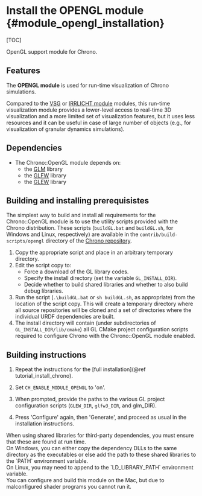 Install the OPENGL module {#module_opengl_installation}
==========================

[TOC]

OpenGL support module for Chrono. 


## Features

The **OPENGL module** is used for run-time visualization of Chrono simulations.

Compared to the [VSG](group__vsg__module.html) or [IRRLICHT module](group__irrlicht__module.html) modules, this run-time visualization module provides a lower-level access to real-time 3D visualization and a more limited set of visualization features, but it uses less resources and it can be useful in case of large number of objects (e.g., for visualization of granular dynamics simulations).


## Dependencies

- The Chrono::OpenGL module depends on:
    - the [GLM](http://glm.g-truc.net/0.9.6/index.html) library
    - the [GLFW](http://www.glfw.org/) library
    - the [GLEW](http://glew.sourceforge.net/) library


## Building and installing prerequisistes

The simplest way to build and install all requirements for the Chrono::OpenGL module is to use the utility scripts provided with the Chrono distribution. 
These scripts (`buildGL.bat` and `buildGL.sh`, for Windows and Linux, respectively) are available in the `contrib/build-scripts/opengl` directory of the [Chrono repository](https://github.com/projectchrono/chrono/tree/main/contrib/build-scripts/opengl). 

1. Copy the appropriate script and place in an arbitrary temporary directory.
2. Edit the script copy to:
   - Force a download of the GL library codes.
   - Specify the install directory (set the variable `GL_INSTALL_DIR`).
   - Decide whether to build shared libraries and whether to also build debug libraries.
3. Run the script (`.\buildGL.bat` or `sh buildGL.sh`, as appropriate) from the location of the script copy. This will create a temporary directory where all source repositories will be cloned and a set of directories where the individual URDF dependencies are built.
4. The install directory will contain (under subdirectories of `GL_INSTALL_DIR/lib/cmake`) all GL CMake project configuration scripts required to configure Chrono with the Chrono::OpenGL module enabled.


## Building instructions

1. Repeat the instructions for the [full installation](@ref tutorial_install_chrono).
   
2. Set `CH_ENABLE_MODULE_OPENGL` to 'on'.
 
3. When prompted, provide the paths to the various GL project configuration scripts (`GLEW_DIR`, `glfw3_DIR`, and glm_DIR). 
	 
4. Press 'Configure' again, then 'Generate', and proceed as usual in the installation instructions.

<div class="ce-warning">
When using shared libraries for third-party dependencies, you must ensure that these are found at run time.<br>
On Windows, you can either copy the dependency DLLs to the same directory as the executables or else add the path to these shared libraries to the `PATH` environment variable.<br>
On Linux, you may need to append to the `LD_LIBRARY_PATH` environment variable.
</div>

<div class="ce-info">
You can configure and build this module on the Mac, but due to malconfigured shader programs you cannot run it.
</div>

